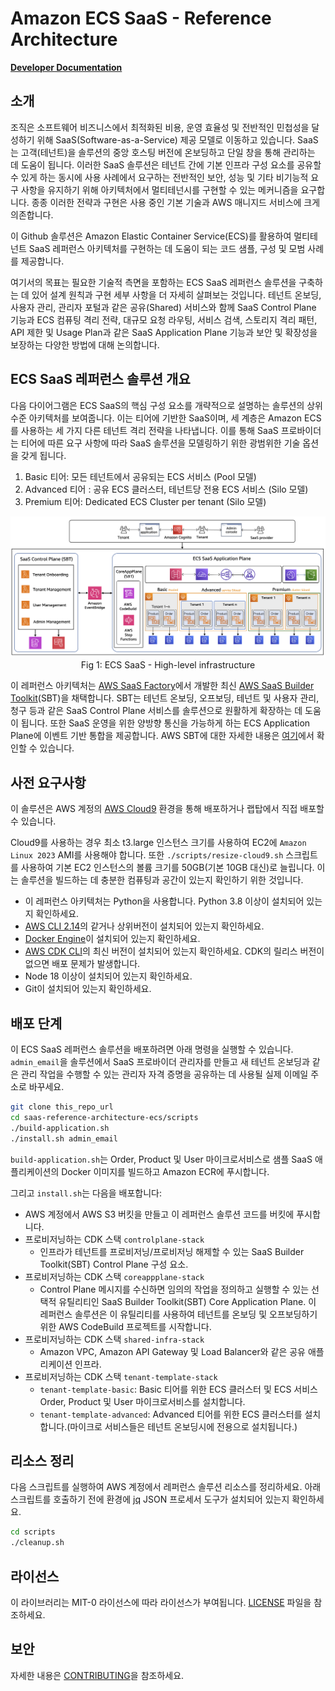 # Amazon ECS SaaS - Reference Architecture

**[Developer Documentation](DEVELOPER_GUIDE.md)**

## 소개
조직은 소프트웨어 비즈니스에서 최적화된 비용, 운영 효율성 및 전반적인 민첩성을 달성하기 위해 SaaS(Software-as-a-Service) 제공 모델로 이동하고 있습니다. SaaS는 고객(테넌트)을 솔루션의 중앙 호스팅 버전에 온보딩하고 단일 창을 통해 관리하는 데 도움이 됩니다. 이러한 SaaS 솔루션은 테넌트 간에 기본 인프라 구성 요소를 공유할 수 있게 하는 동시에 사용 사례에서 요구하는 전반적인 보안, 성능 및 기타 비기능적 요구 사항을 유지하기 위해 아키텍처에서 멀티테넌시를 구현할 수 있는 메커니즘을 요구합니다. 종종 이러한 전략과 구현은 사용 중인 기본 기술과 AWS 매니지드 서비스에 크게 의존합니다.

이 Github 솔루션은 Amazon Elastic Container Service(ECS)를 활용하여 멀티테넌트 SaaS 레퍼런스 아키텍처를 구현하는 데 도움이 되는 코드 샘플, 구성 및 모범 사례를 제공합니다.

여기서의 목표는 필요한 기술적 측면을 포함하는 ECS SaaS 레퍼런스 솔루션을 구축하는 데 있어 설계 원칙과 구현 세부 사항을 더 자세히 살펴보는 것입니다. 테넌트 온보딩, 사용자 관리, 관리자 포털과 같은 공유(Shared) 서비스와 함께 SaaS Control Plane 기능과 ECS 컴퓨팅 격리 전략, 대규모 요청 라우팅, 서비스 검색, 스토리지 격리 패턴, API 제한 및 Usage Plan과 같은 SaaS Application Plane 기능과 보안 및 확장성을 보장하는 다양한 방법에 대해 논의합니다.

## ECS SaaS 레퍼런스 솔루션 개요
다음 다이어그램은 ECS SaaS의 핵심 구성 요소를 개략적으로 설명하는 솔루션의 상위 수준 아키텍처를 보여줍니다. 이는 티어에 기반한 SaaS이며, 세 계층은 Amazon ECS를 사용하는 세 가지 다른 테넌트 격리 전략을 나타냅니다. 이를 통해 SaaS 프로바이더는 티어에 따른 요구 사항에 따라 SaaS 솔루션을 모델링하기 위한 광범위한 기술 옵션을 갖게 됩니다.

1. Basic 티어: 모든 테넌트에서 공유되는 ECS 서비스 (Pool 모델)
2. Advanced 티어 : 공유 ECS 클러스터, 테넌트당 전용 ECS 서비스 (Silo 모델)
3. Premium 티어: Dedicated ECS Cluster per tenant (Silo 모델)

<p align="center">
<img src="images/archi-high-level.png" alt="High-level Architecture"/>
Fig 1: ECS SaaS - High-level infrastructure
</p>


이 레퍼런스 아키텍처는 [AWS SaaS Factory](https://aws.amazon.com/partners/programs/saas-factory)에서 개발한 최신 [AWS SaaS Builder Toolkit](https://github.com/awslabs/sbt-aws)(SBT)을 채택합니다. SBT는 테넌트 온보딩, 오프보딩, 테넌트 및 사용자 관리, 청구 등과 같은 SaaS Control Plane 서비스를 솔루션으로 원활하게 확장하는 데 도움이 됩니다. 또한 SaaS 운영을 위한 양방향 통신을 가능하게 하는 ECS Application Plane에 이벤트 기반 통합을 제공합니다. AWS SBT에 대한 자세한 내용은 [여기](https://github.com/awslabs/sbt-aws/blob/main/docs/public/README.kr.md)에서 확인할 수 있습니다.

## 사전 요구사항
이 솔루션은 AWS 계정의 [AWS Cloud9](https://aws.amazon.com/pm/cloud9/) 환경을 통해 배포하거나 랩탑에서 직접 배포할 수 있습니다.

Cloud9를 사용하는 경우 최소 t3.large 인스턴스 크기를 사용하여 EC2에 `Amazon Linux 2023` AMI를 사용해야 합니다. 또한 `./scripts/resize-cloud9.sh` 스크립트를 사용하여 기본 EC2 인스턴스의 볼륨 크기를 50GB(기본 10GB 대신)로 늘립니다. 이는 솔루션을 빌드하는 데 충분한 컴퓨팅과 공간이 있는지 확인하기 위한 것입니다.

- 이 레퍼런스 아키텍처는 Python을 사용합니다. Python 3.8 이상이 설치되어 있는지 확인하세요.
- [AWS CLI 2.14](https://docs.aws.amazon.com/cli/latest/userguide/cli-chap-install.html)의 같거나 상위버전이 설치되어 있는지 확인하세요.
- [Docker Engine](https://docs.aws.amazon.com/serverless-application-model/latest/developerguide/install-docker.html)이 설치되어 있는지 확인하세요.
- [AWS CDK CLI](https://docs.aws.amazon.com/cdk/latest/guide/cli.html)의 최신 버전이 설치되어 있는지 확인하세요. CDK의 릴리스 버전이 없으면 배포 문제가 발생합니다.
- Node 18 이상이 설치되어 있는지 확인하세요.
- Git이 설치되어 있는지 확인하세요.

## 배포 단계

이 ECS SaaS 레퍼런스 솔루션을 배포하려면 아래 명령을 실행할 수 있습니다. ```admin_email```을 솔루션에서 SaaS 프로바이더 관리자를 만들고 새 테넌트 온보딩과 같은 관리 작업을 수행할 수 있는 관리자 자격 증명을 공유하는 데 사용될 실제 이메일 주소로 바꾸세요.

```bash
git clone this_repo_url
cd saas-reference-architecture-ecs/scripts
./build-application.sh 
./install.sh admin_email 
```

```build-application.sh```는 Order, Product 및 User 마이크로서비스로 샘플 SaaS 애플리케이션의 Docker 이미지를 빌드하고 Amazon ECR에 푸시합니다.

그리고 ```install.sh```는 다음을 배포합니다:
 
- AWS 계정에서 AWS S3 버킷을 만들고 이 레퍼런스 솔루션 코드를 버킷에 푸시합니다.
- 프로비저닝하는 CDK 스택 `controlplane-stack`
  - 인프라가 테넌트를 프로비저닝/프로비저닝 해제할 수 있는 SaaS Builder Toolkit(SBT) Control Plane 구성 요소.
- 프로비저닝하는 CDK 스택 `coreappplane-stack`
  - Control Plane 메시지를 수신하면 임의의 작업을 정의하고 실행할 수 있는 선택적 유틸리티인 SaaS Builder Toolkit(SBT) Core Application Plane. 이 레퍼런스 솔루션은 이 유틸리티를 사용하여 테넌트를 온보딩 및 오프보딩하기 위한 AWS CodeBuild 프로젝트를 시작합니다.
- 프로비저닝하는 CDK 스택 `shared-infra-stack`
  - Amazon VPC, Amazon API Gateway 및 Load Balancer와 같은 공유 애플리케이션 인프라.
- 프로비저닝하는 CDK 스택 `tenant-template-stack`
  - `tenant-template-basic`: Basic 티어를 위한 ECS 클러스터 및 ECS 서비스 Order, Product 및 User 마이크로서비스를 설치합니다.
  - `tenant-template-advanced`: Advanced 티어를 위한 ECS 클러스터를 설치합니다.(마이크로 서비스들은 테넌트 온보딩시에 전용으로 설치됩니다.)

## 리소스 정리

다음 스크립트를 실행하여 AWS 계정에서 레퍼런스 솔루션 리소스를 정리하세요. 아래 스크립트를 호출하기 전에 환경에 [jq](https://jqlang.github.io/jq/download/) JSON 프로세서 도구가 설치되어 있는지 확인하세요.

```bash
cd scripts
./cleanup.sh
```
## 라이선스

이 라이브러리는 MIT-0 라이선스에 따라 라이선스가 부여됩니다. [LICENSE](LICENSE) 파일을 참조하세요.

## 보안

자세한 내용은 [CONTRIBUTING](CONTRIBUTING.md#security-issue-notifications)을 참조하세요.